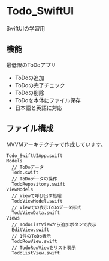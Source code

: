 # Todo_SwiftUI

SwiftUIの学習用


## 機能

最低限のToDoアプリ

* ToDoの追加
* ToDoの完了チェック
* ToDoの削除
* ToDoを本体にファイル保存
* 日本語と英語に対応


## ファイル構成

MVVMアーキテクチャで作成しています。

```
Todo_SwiftUIApp.swift
Models
  // ToDoデータ
  Todo.swift
  // ToDoデータの操作
  TodoRepository.swift
ViewModels
  // Viewで呼び出す処理
  TodoViewModel.swift
  // Viewでの表示ToDoデータ形式
  TodoViewData.swift
Views
  // TodoListViewから追加ボタンで表示
  EditView.swift
  // 1件のToDo表示
  TodoRowView.swift
  // TodoRowViewをリスト表示
  TodoListView.swift
```
